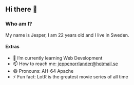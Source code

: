 ## Hi there 👋

<!--
**jespernorris/jespernorris** is a ✨ _special_ ✨ repository because its `README.md` (this file) appears on your GitHub profile.

Here are some ideas to get you started:
-->
### Who am I?
My name is Jesper, I am 22 years old and I live in Sweden.

#### Extras
- 🌱 I’m currently learning Web Development
- 📫 How to reach me: jeppenorrlander@hotmail.se
- 😄 Pronouns: AH-64 Apache
- ⚡ Fun fact: LotR is the greatest movie series of all time
